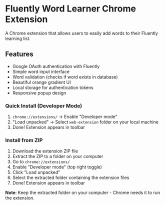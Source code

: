 # Fluently Word Learner Chrome Extension

A Chrome extension that allows users to easily add words to their Fluently learning list.

## Features

- Google OAuth authentication with Fluently
- Simple word input interface
- Word validation (checks if word exists in database)
- Beautiful orange gradient UI
- Local storage for authentication tokens
- Responsive popup design

### Quick Install (Developer Mode)

1. `chrome://extensions/` → Enable "Developer mode"
2. "Load unpacked" → Select `web-extension` folder on your local machine
3. Done! Extension appears in toolbar

### Install from ZIP

1. Download the extension ZIP file
2. Extract the ZIP to a folder on your computer
3. Go to `chrome://extensions/`
4. Enable "Developer mode" (top right toggle)
5. Click "Load unpacked"
6. Select the extracted folder containing the extension files
7. Done! Extension appears in toolbar

**Note**: Keep the extracted folder on your computer - Chrome needs it to run the extension.
